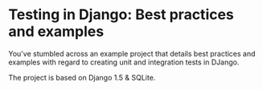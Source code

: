 Testing in Django: Best practices and examples
==============================================

You've stumbled across an example project that details best practices and examples with regard to creating unit and integration tests in DJango. 

The project is based on Django 1.5 & SQLite.


